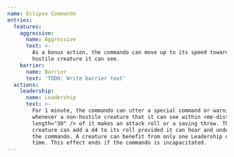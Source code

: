```yaml
---
name: Eclipse Commando
entries:
  features:
    aggressive:
      name: Aggressive
      text: >-
        As a bonus action, the commando can move up to its speed toward a
        hostile creature it can see.
    barrier:
      name: Barrier
      text: 'TODO: Write barrier text'
  actions:
    leadership:
      name: Leadership
      text: >-
        For 1 minute, the commando can utter a special command or warning
        whenever a non-hostile creature that it can see within <me-distance
        length="30" /> of it makes an attack roll or a saving throw. The
        creature can add a d4 to its roll provided it can hear and understand
        the commando. A creature can benefit from only one Leadership die at a
        time. This effect ends if the commando is incapacitated.
---
```

